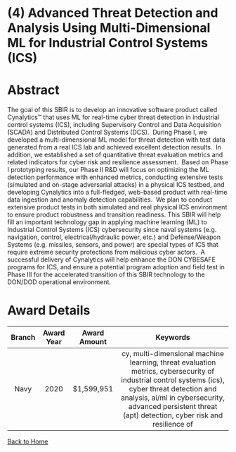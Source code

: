 
(4) Advanced Threat Detection and Analysis Using Multi-Dimensional ML for Industrial Control Systems (ICS)
==========================================================================================================

# Abstract


The goal of this SBIR is to develop an innovative software product called Cynalytics™ that uses ML for real-time cyber threat detection in industrial control systems (ICS), including Supervisory Control and Data Acquisition (SCADA) and Distributed Control Systems (DCS).  During Phase I, we developed a multi-dimensional ML model for threat detection with test data generated from a real ICS lab and achieved excellent detection results.  In addition, we established a set of quantitative threat evaluation metrics and related indicators for cyber risk and resilience assessment.  Based on Phase I prototyping results, our Phase II R&D will focus on optimizing the ML detection performance with enhanced metrics, conducting extensive tests (simulated and on-stage adversarial attacks) in a physical ICS testbed, and developing Cynalytics into a full-fledged, web-based product with real-time data ingestion and anomaly detection capabilities.  We plan to conduct extensive product tests in both simulated and real physical ICS environment to ensure product robustness and transition readiness. This SBIR will help fill an important technology gap in applying machine learning (ML) to Industrial Control Systems (ICS) cybersecurity since naval systems (e.g. navigation, control, electrical/hydraulic power, etc.) and Defense/Weapon Systems (e.g. missiles, sensors, and power) are special types of ICS that require extreme security protections from malicious cyber actors.  A successful delivery of Cynalytics will help enhance the DON CYBESAFE programs for ICS, and ensure a potential program adoption and field test in Phase III for the accelerated transition of this SBIR technology to the DON/DOD operational environment.  

# Award Details

|Branch|Award Year|Award Amount|Keywords|
| :---: | :---: | :---: | :---: |
|Navy|2020|$1,599,951|cy, multi-dimensional machine learning, threat evaluation metrics, cybersecurity of industrial control systems (ics), cyber threat detection and analysis, ai/ml in cybersecurity, advanced persistent threat (apt) detection, cyber risk and resilience of|
  
  


[Back to Home](https://github.com/chrischow/dod_sbir_awards/JH/#2110)